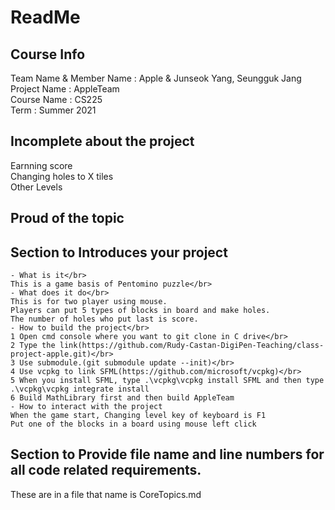 # ReadMe
## Course Info
Team Name & Member Name : Apple & Junseok Yang, Seungguk Jang </br>
Project Name : AppleTeam </br>
Course Name : CS225 </br>
Term : Summer 2021</br>
## Incomplete about the project
Earnning score</br>
Changing holes to X tiles</br>
Other Levels</br>
## Proud of the topic
## Section to Introduces your project
    - What is it</br>
    This is a game basis of Pentomino puzzle</br>
    - What does it do</br>
    This is for two player using mouse.
    Players can put 5 types of blocks in board and make holes.
    The number of holes who put last is score.
    - How to build the project</br>
    1 Open cmd console where you want to git clone in C drive</br>
    2 Type the link(https://github.com/Rudy-Castan-DigiPen-Teaching/class-project-apple.git)</br>
    3 Use submodule.(git submodule update --init)</br>
    4 Use vcpkg to link SFML(https://github.com/microsoft/vcpkg)</br>
    5 When you install SFML, type .\vcpkg\vcpkg install SFML and then type .\vcpkg\vcpkg integrate install
    6 Build MathLibrary first and then build AppleTeam
    - How to interact with the project
    When the game start, Changing level key of keyboard is F1
    Put one of the blocks in a board using mouse left click
## Section to Provide file name and line numbers for all code related requirements.
These are in a file that name is CoreTopics.md
